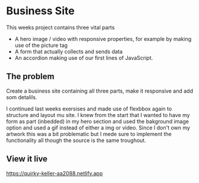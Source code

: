 # Business Site

This weeks project contains three vital parts
 - A hero image / video with responsive properties, for example by making use of the picture tag
 - A form that actually collects and sends data
 - An accordion making use of our first lines of JavaScript.

## The problem

Create a business site containing all three parts, make it responsive and add som detalils.

I continued last weeks exersises and made use of flexbbox again to structure and layout mu site. I knew from the start that I wanted to have my form as part (inbedded) in my hero section and used the bakground image option and used a gif instead of either a img or video. 
Since I don't own my artwork this was a bit problematic but I mede sure to implement the functionality all though the source is the same troughout.

## View it live

https://quirky-keller-aa2088.netlify.app
